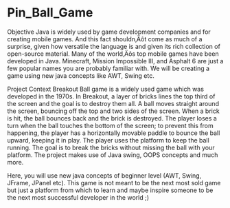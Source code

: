 # Pin_Ball_Game

Objective
Java is widely used by game development companies and for creating mobile games. And this fact shouldn‚Äôt come as much of a surprise, given how versatile the language is and given its rich collection of open-source material. Many of the world‚Äôs top mobile games have been developed in Java. Minecraft, Mission Impossible III, and Asphalt 6 are just a few popular names you are probably familiar with. We will be creating a game using new java concepts like AWT, Swing etc.

Project Context
Breakout Ball game is a widely used game which was developed in the 1970s. In Breakout, a layer of bricks lines the top third of the screen and the goal is to destroy them all. A ball moves straight around the screen, bouncing off the top and two sides of the screen. When a brick is hit, the ball bounces back and the brick is destroyed. The player loses a turn when the ball touches the bottom of the screen; to prevent this from happening, the player has a horizontally movable paddle to bounce the ball upward, keeping it in play. The player uses the platform to keep the ball running. The goal is to break the bricks without missing the ball with your platform. The project makes use of Java swing, OOPS concepts and much more.

Here, you will use new java concepts of beginner level (AWT, Swing, JFrame, JPanel etc). This game is not meant to be the next most sold game but just a platform from which to learn and maybe inspire someone to be the next most successful developer in the world ;)
